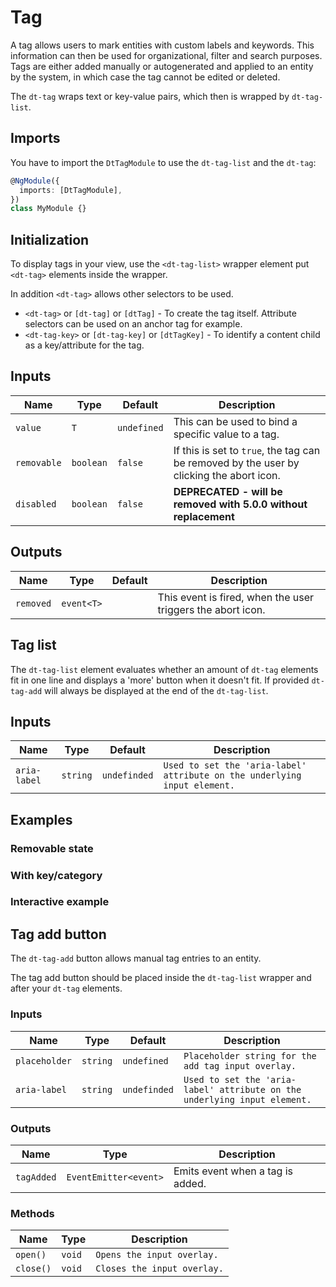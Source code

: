 # Tag

A tag allows users to mark entities with custom labels and keywords. This
information can then be used for organizational, filter and search purposes.
Tags are either added manually or autogenerated and applied to an entity by the
system, in which case the tag cannot be edited or deleted.

The `dt-tag` wraps text or key-value pairs, which then is wrapped by
`dt-tag-list`.

<ba-live-example name="TagDefaultExample"></ba-live-example>

## Imports

You have to import the `DtTagModule` to use the `dt-tag-list` and the `dt-tag`:

```typescript
@NgModule({
  imports: [DtTagModule],
})
class MyModule {}
```

## Initialization

To display tags in your view, use the `<dt-tag-list>` wrapper element put
`<dt-tag>` elements inside the wrapper.

In addition `<dt-tag>` allows other selectors to be used.

- `<dt-tag>` or `[dt-tag]` or `[dtTag]` - To create the tag itself. Attribute
  selectors can be used on an anchor tag for example.
- `<dt-tag-key>` or `[dt-tag-key]` or `[dtTagKey]` - To identify a content child
  as a key/attribute for the tag.

## Inputs

| Name        | Type      | Default     | Description                                                                              |
| ----------- | --------- | ----------- | ---------------------------------------------------------------------------------------- |
| `value`     | `T`       | `undefined` | This can be used to bind a specific value to a tag.                                      |
| `removable` | `boolean` | `false`     | If this is set to `true`, the tag can be removed by the user by clicking the abort icon. |
| `disabled`  | `boolean` | `false`     | **DEPRECATED - will be removed with 5.0.0 without replacement**                          |

## Outputs

| Name      | Type       | Default | Description                                                 |
| --------- | ---------- | ------- | ----------------------------------------------------------- |
| `removed` | `event<T>` |         | This event is fired, when the user triggers the abort icon. |

## Tag list

The `dt-tag-list` element evaluates whether an amount of `dt-tag` elements fit
in one line and displays a 'more' button when it doesn't fit. If provided
`dt-tag-add` will always be displayed at the end of the `dt-tag-list`.

## Inputs

| Name         | Type     | Default      | Description                                                               |
| ------------ | -------- | ------------ | ------------------------------------------------------------------------- |
| `aria-label` | `string` | `undefinded` | `Used to set the 'aria-label' attribute on the underlying input element.` |

## Examples

### Removable state

<ba-live-example name="TagRemovableExample"></ba-live-example>

### With key/category

<ba-live-example name="TagKeyExample"></ba-live-example>

### Interactive example

<ba-live-example name="TagInteractiveExample"></ba-live-example>

## Tag add button

The `dt-tag-add` button allows manual tag entries to an entity.

<ba-live-example name="TagListWithTagAddExample"></ba-live-examples>

The tag add button should be placed inside the `dt-tag-list` wrapper and after
your `dt-tag` elements.

### Inputs

| Name          | Type     | Default      | Description                                                               |
| ------------- | -------- | ------------ | ------------------------------------------------------------------------- |
| `placeholder` | `string` | `undefined`  | `Placeholder string for the add tag input overlay.`                       |
| `aria-label`  | `string` | `undefinded` | `Used to set the 'aria-label' attribute on the underlying input element.` |

### Outputs

| Name       | Type                  | Description                      |
| ---------- | --------------------- | -------------------------------- |
| `tagAdded` | `EventEmitter<event>` | Emits event when a tag is added. |

### Methods

| Name      | Type   | Description                 |
| --------- | ------ | --------------------------- |
| `open()`  | `void` | `Opens the input overlay.`  |
| `close()` | `void` | `Closes the input overlay.` |
